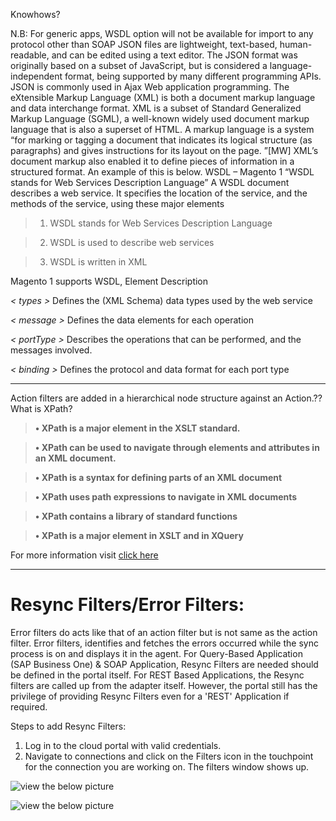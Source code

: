  Knowhows? 

N.B: For generic apps, WSDL option will not be available for import to any protocol other than SOAP
JSON files are lightweight, text-based, human-readable, and can be edited using a text editor. The JSON format was originally based on a subset of JavaScript, but is considered a language-independent format, being supported by many different programming APIs. JSON is commonly used in Ajax Web application programming.
The eXtensible Markup Language (XML) is both a document markup language and data interchange format. XML is a subset of Standard Generalized Markup Language (SGML), a well-known widely used document markup language that is also a superset of HTML. A markup language is a system “for marking or tagging a document that indicates its logical structure (as paragraphs) and gives instructions for its layout on the page. ”[MW] XML’s document markup also enabled it to define pieces of information in a structured format. An example of this is below.
WSDL – Magento 1
“WSDL stands for Web Services Description Language”
A WSDL document describes a web service. It specifies the location of the service, and the methods of the service, using these major elements

> 1. 	WSDL stands for Web Services Description Language

> 2. WSDL is used to describe web services

> 3. WSDL is written in XML

Magento 1 supports WSDL, Element Description

*< types >*	Defines the (XML Schema) data types used by the web service

*< message >*	Defines the data elements for each operation

*< portType >*	Describes the operations that can be performed, and the messages involved.

*< binding >*	Defines the protocol and data format for each port type

---

Action filters are added in a hierarchical node structure against an Action.??
What is XPath?

> **•	XPath is a major element in the XSLT standard.**

> **•	XPath can be used to navigate through elements and attributes in an XML document.**

> **•	XPath is a syntax for defining parts of an XML document**

> **•	XPath uses path expressions to navigate in XML documents**

> **•	XPath contains a library of standard functions**

> **•	XPath is a major element in XSLT and in XQuery**


For more information visit [click here](https://docs.appseconnect.com/) 

---

# Resync Filters/Error Filters:
Error filters do acts like that of an action filter but is not same as the action filter. Error filters, identifies and fetches the errors occurred while the sync process is on and displays it in the agent.
For Query-Based Application (SAP Business One) & SOAP Application, Resync Filters are needed should be defined in the portal itself. For REST Based Applications, the Resync filters are called up from the adapter itself. However, the portal still has the privilege of providing Resync Filters even for a 'REST'  Application if required.

Steps to add Resync Filters:
1.	Log in to the cloud portal with valid credentials.
2.	Navigate to connections and click on the Filters icon in the touchpoint for the connection you are working on. The filters window shows up.

![view the below picture](https://docs.appseconnect.com/staticfiles/Transformation/media/addingschema.png)

 [profile]:https://docs.appseconnect.com/staticfiles/Transformation/media/addingschema.png

 ![view the below picture][profile]

